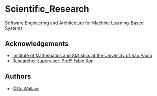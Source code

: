 
# Scientific_Research

Software Engineering and Architecture for Machine Learning-Based Systems

## Acknowledgements

 - [Institute of Mathematics and Statistics at the University of São Paulo](https://www.ime.usp.br/en/home/)
 - [Researcher Supervisor: Profº Fabio Kon](https://www.ime.usp.br/~kon/)



## Authors

- [@GuiWallace](https://www.linkedin.com/in/guilherme-wallace-943ba2242/)

